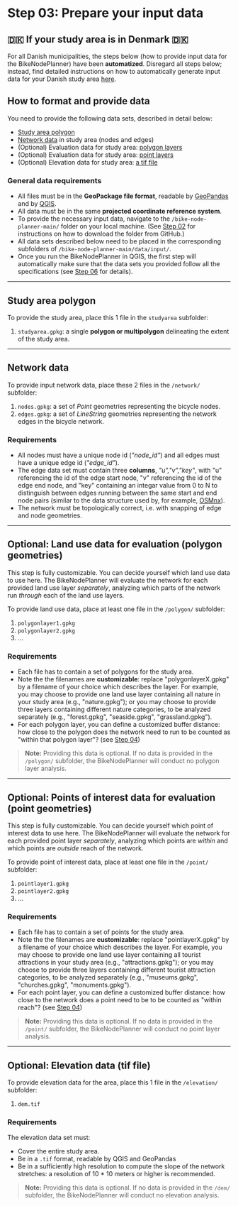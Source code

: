 # Step 03: Prepare your input data 

## 🇩🇰 If your study area is in Denmark 🇩🇰

For all Danish municipalities, the steps below (how to provide input data for the BikeNodePlanner) have been **automatized**. Disregard all steps below; instead, find detailed instructions on how to automatically generate input data for your Danish study area [here](https://github.com/anastassiavybornova/bike-node-planner-data-denmark).

## How to format and provide data

You need to provide the following data sets, described in detail below:

* [Study area polygon](/docs/step03_prepare_data.md#study-area-polygon)
* [Network data](/docs/step.md#network-data) in study area (nodes and edges)
* (Optional) Evaluation data for study area: [polygon layers](/docs/step03_prepare_data.md#optional-land-use-data-for-evaluation-polygon-geometries)
* (Optional) Evaluation data for study area: [point layers](/docs/step03_prepare_data.md#optional-points-of-interest-data-for-evaluation-point-geometries)
* (Optional) Elevation data for study area: [a tif file](/docs/step03_prepare_data.md#optional-elevation-data-tif-file)

### General data requirements

* All files must be in the **GeoPackage file format**, readable by [GeoPandas](https://geopandas.org/en/stable/docs/user_guide/io.html) and by [QGIS](https://docs.qgis.org/3.34/en/docs/user_manual/managing_data_source/opening_data.html).
* All data must be in the same **projected coordinate reference system**.
* To provide the necessary input data, navigate to the `/bike-node-planner-main/` folder on your local machine. (See [Step 02](/README.md#step-2-software-installations) for instructions on how to download the folder from GitHub.)
* All data sets described below need to be placed in the corresponding subfolders of `/bike-node-planner-main/data/input/`.
* Once you run the BikeNodePlanner in QGIS, the first step will automatically make sure that the data sets you provided follow all the specifications (see [Step 06](/docs/step06_run_evaluation.md) for details).

***

## Study area polygon

To provide the study area, place this 1 file in the `studyarea` subfolder:

1. `studyarea.gpkg`: a single **polygon or multipolygon** delineating the extent of the study area.  

***

## Network data

To provide input network data, place these 2 files in the `/network/` subfolder:

1. `nodes.gpkg`: a set of *Point* geometries representing the bicycle nodes.
2. `edges.gpkg`: a set of *LineString* geometries representing the network edges in the bicycle network.

### Requirements

* All nodes must have a unique node id (*"node_id"*) and all edges must have a unique edge id (*"edge_id"*).
* The edge data set must contain three **columns**, *"u","v","key"*, with "u" referencing the id of the edge start node, "v" referencing the id of the edge end node, and "key" containing an integar value from 0 to N to distinguish between edges running between the same start and end node pairs (similar to the data structure used by, for example, [OSMnx](https://osmnx.readthedocs.io/en/stable/user-reference.html#osmnx.utils_graph.graph_from_gdfs)).
* The network must be topologically correct, i.e. with snapping of edge and node geometries.

***

## Optional: Land use data for evaluation (polygon geometries)

This step is fully customizable. You can decide yourself which land use data to use here. The BikeNodePlanner will evaluate the network for each provided land use layer _separately_, analyzing which parts of the network run _through_ each of the land use layers.

To provide land use data, place at least one file in the `/polygon/` subfolder:

1. `polygonlayer1.gpkg`
2. `polygonlayer2.gpkg`
3. ...

### Requirements

* Each file has to contain a set of polygons for the study area.
* Note the the filenames are **customizable**: replace "polygonlayerX.gpkg" by a filename of your choice which describes the layer. For example, you may choose to provide one land use layer containing all nature in your study area (e.g., "nature.gpkg"); or you may choose to provide three layers containing different nature categories, to be analyzed separately (e.g., "forest.gpkg", "seaside.gpkg", "grassland.gpkg"). 
* For each polygon layer, you can define a customized buffer distance: how close to the polygon does the network need to run to be counted as "within that polygon layer"? (see [Step 04](/docs/step04_customize_settings.md))

> **Note:** Providing this data is optional. If no data is provided in the `/polygon/` subfolder, the BikeNodePlanner will conduct no polygon layer analysis.

***

## Optional: Points of interest data for evaluation (point geometries)

This step is fully customizable. You can decide yourself which point of interest data to use here. The BikeNodePlanner will evaluate the network for each provided point layer _separately_, analyzing which points are _within_ and which points are _outside_ reach of the network.

To provide point of interest data, place at least one file in the `/point/` subfolder:

1. `pointlayer1.gpkg`
2. `pointlayer2.gpkg`
3. ...

### Requirements

* Each file has to contain a set of points for the study area.
* Note the the filenames are **customizable**: replace "pointlayerX.gpkg" by a filename of your choice which describes the layer. For example, you may choose to provide one land use layer containing all tourist attractions in your study area (e.g., "attractions.gpkg"); or you may choose to provide three layers containing different tourist attraction categories, to be analyzed separately (e.g., "museums.gpkg", "churches.gpkg", "monuments.gpkg"). 
* For each point layer, you can define a customized buffer distance: how close to the network does a point need to be to be counted as "within reach"? (see [Step 04](/docs/step04_customize_settings.md))

> **Note:** Providing this data is optional. If no data is provided in the `/point/` subfolder, the BikeNodePlanner will conduct no point layer analysis.

***

## Optional: Elevation data (tif file)

To provide elevation data for the area, place this 1 file in the `/elevation/` subfolder:

1. `dem.tif`

### Requirements 

The elevation data set must:

* Cover the entire study area.
* Be in a `.tif` format, readable by QGIS and GeoPandas
* Be in a sufficiently high resolution to compute the slope of the network stretches: a resolution of 10 * 10 meters or higher is recommended.

> **Note:** Providing this data is optional. If no data is provided in the `/dem/` subfolder, the BikeNodePlanner will conduct no elevation analysis.